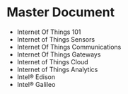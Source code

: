 Master Document
==

- Internet Of Things 101
- Internet of Things Sensors
- Internet Of Things Communications
- Internet Of Things Gateways
- Internet of Things Cloud
- Internet of Things Analytics
- Intel® Edison
- Intel® Galileo

